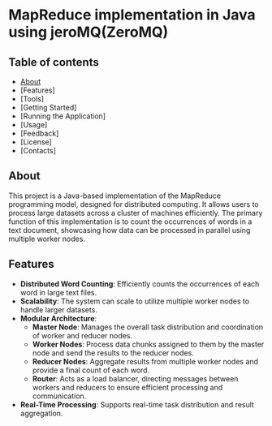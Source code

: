 # MapReduce implementation in Java using jeroMQ(ZeroMQ)

## Table of contents
* [About](#About)
* [Features]
* [Tools]
* [Getting Started]
* [Running the Application]
* [Usage]
* [Feedback]
* [License]
* [Contacts]

## About
This project is a Java-based implementation of the MapReduce programming model, designed for distributed computing. It allows users to process large datasets across a cluster of machines efficiently. The primary function of this implementation is to count the occurrences of words in a text document, showcasing how data can be processed in parallel using multiple worker nodes.

## Features
- **Distributed Word Counting**: Efficiently counts the occurrences of each word in large text files.
- **Scalability**: The system can scale to utilize multiple worker nodes to handle larger datasets.
- **Modular Architecture**: 
  - **Master Node**: Manages the overall task distribution and coordination of worker and reducer nodes.
  - **Worker Nodes**: Process data chunks assigned to them by the master node and send the results to the reducer nodes.
  - **Reducer Nodes**: Aggregate results from multiple worker nodes and provide a final count of each word.
  - **Router**: Acts as a load balancer, directing messages between workers and reducers to ensure efficient processing and communication.
- **Real-Time Processing**: Supports real-time task distribution and result aggregation.
